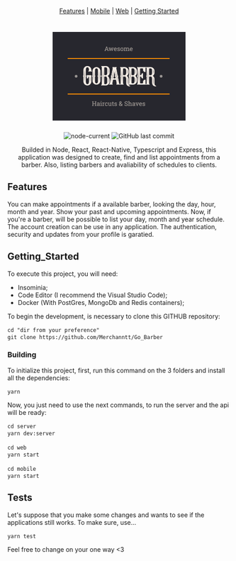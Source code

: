 <div align="center">

[Features](#Features) |
[Mobile](#Mobile) |
[Web](#Web) |
[Getting Started](#Getting_Started)

# <img src='./Logo.gif'/> 

![node-current](https://img.shields.io/node/v/package)
![GitHub last commit](https://img.shields.io/github/last-commit/Merchanntt/Go_Barber)

Builded in Node, React, React-Native, Typescript and Express, this application was designed to create, find and list appointments from a barber. Also, listing barbers and avaliability of schedules to clients.

</div>

## Features

You can make appointments if a available barber, looking the day, hour, month and year. Show your past and upcoming appointments.
Now, if you're a barber, will be possible to list your day, month and year schedule.
The account creation can be use in any application. The authentication, security and updates from your profile is garatied.

## Getting_Started

To execute this project, you will need:
- Insominia;
- Code Editor (I recommend the Visual Studio Code);
- Docker (With PostGres, MongoDb and Redis containers);

To begin the development, is necessary to clone this GITHUB repository:

```shell
cd "dir from your preference"
git clone https://github.com/Merchanntt/Go_Barber
```

### Building

To initialize this project, first, run this command on the 3 folders and install all the dependencies: 

```shell
yarn 
```

Now, you just need to use the next commands, to run the server and the api will be ready:

```shell
cd server
yarn dev:server

cd web
yarn start

cd mobile
yarn start
```

## Tests

Let's suppose that you make some changes and wants to see if the applications still works. To make sure, use...

```
yarn test
```

Feel free to change on your one way <3
